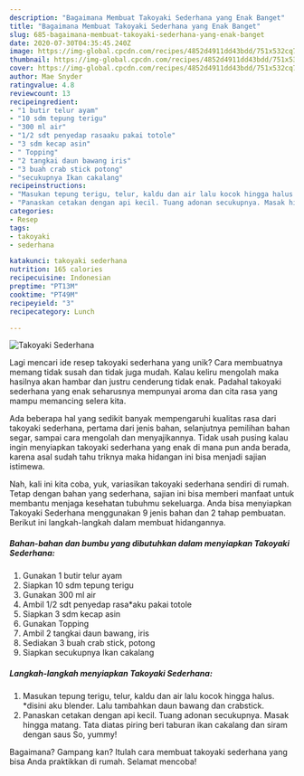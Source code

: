```yaml
---
description: "Bagaimana Membuat Takoyaki Sederhana yang Enak Banget"
title: "Bagaimana Membuat Takoyaki Sederhana yang Enak Banget"
slug: 685-bagaimana-membuat-takoyaki-sederhana-yang-enak-banget
date: 2020-07-30T04:35:45.240Z
image: https://img-global.cpcdn.com/recipes/4852d4911dd43bdd/751x532cq70/takoyaki-sederhana-foto-resep-utama.jpg
thumbnail: https://img-global.cpcdn.com/recipes/4852d4911dd43bdd/751x532cq70/takoyaki-sederhana-foto-resep-utama.jpg
cover: https://img-global.cpcdn.com/recipes/4852d4911dd43bdd/751x532cq70/takoyaki-sederhana-foto-resep-utama.jpg
author: Mae Snyder
ratingvalue: 4.8
reviewcount: 13
recipeingredient:
- "1 butir telur ayam"
- "10 sdm tepung terigu"
- "300 ml air"
- "1/2 sdt penyedap rasaaku pakai totole"
- "3 sdm kecap asin"
- " Topping"
- "2 tangkai daun bawang iris"
- "3 buah crab stick potong"
- "secukupnya Ikan cakalang"
recipeinstructions:
- "Masukan tepung terigu, telur, kaldu dan air lalu kocok hingga halus. *disini aku blender. Lalu tambahkan daun bawang dan crabstick."
- "Panaskan cetakan dengan api kecil. Tuang adonan secukupnya. Masak hingga matang. Tata diatas piring beri taburan ikan cakalang dan siram dengan saus So, yummy!"
categories:
- Resep
tags:
- takoyaki
- sederhana

katakunci: takoyaki sederhana 
nutrition: 165 calories
recipecuisine: Indonesian
preptime: "PT13M"
cooktime: "PT49M"
recipeyield: "3"
recipecategory: Lunch

---
```



![Takoyaki Sederhana](https://img-global.cpcdn.com/recipes/4852d4911dd43bdd/751x532cq70/takoyaki-sederhana-foto-resep-utama.jpg)

Lagi mencari ide resep takoyaki sederhana yang unik? Cara membuatnya memang tidak susah dan tidak juga mudah. Kalau keliru mengolah maka hasilnya akan hambar dan justru cenderung tidak enak. Padahal takoyaki sederhana yang enak seharusnya mempunyai aroma dan cita rasa yang mampu memancing selera kita.

Ada beberapa hal yang sedikit banyak mempengaruhi kualitas rasa dari takoyaki sederhana, pertama dari jenis bahan, selanjutnya pemilihan bahan segar, sampai cara mengolah dan menyajikannya. Tidak usah pusing kalau ingin menyiapkan takoyaki sederhana yang enak di mana pun anda berada, karena asal sudah tahu triknya maka hidangan ini bisa menjadi sajian istimewa.




Nah, kali ini kita coba, yuk, variasikan takoyaki sederhana sendiri di rumah. Tetap dengan bahan yang sederhana, sajian ini bisa memberi manfaat untuk membantu menjaga kesehatan tubuhmu sekeluarga. Anda bisa menyiapkan Takoyaki Sederhana menggunakan 9 jenis bahan dan 2 tahap pembuatan. Berikut ini langkah-langkah dalam membuat hidangannya.

<!--inarticleads1-->

##### Bahan-bahan dan bumbu yang dibutuhkan dalam menyiapkan Takoyaki Sederhana:

1. Gunakan 1 butir telur ayam
1. Siapkan 10 sdm tepung terigu
1. Gunakan 300 ml air
1. Ambil 1/2 sdt penyedap rasa*aku pakai totole
1. Siapkan 3 sdm kecap asin
1. Gunakan  Topping
1. Ambil 2 tangkai daun bawang, iris
1. Sediakan 3 buah crab stick, potong
1. Siapkan secukupnya Ikan cakalang




<!--inarticleads2-->

##### Langkah-langkah menyiapkan Takoyaki Sederhana:

1. Masukan tepung terigu, telur, kaldu dan air lalu kocok hingga halus. *disini aku blender. Lalu tambahkan daun bawang dan crabstick.
1. Panaskan cetakan dengan api kecil. Tuang adonan secukupnya. Masak hingga matang. Tata diatas piring beri taburan ikan cakalang dan siram dengan saus So, yummy!




Bagaimana? Gampang kan? Itulah cara membuat takoyaki sederhana yang bisa Anda praktikkan di rumah. Selamat mencoba!
